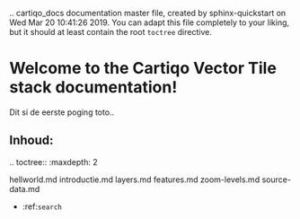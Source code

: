 .. cartiqo_docs documentation master file, created by
   sphinx-quickstart on Wed Mar 20 10:41:26 2019.
   You can adapt this file completely to your liking, but it should at least
   contain the root `toctree` directive.

Welcome to the Cartiqo Vector Tile stack documentation!
=======================================================

Dit si de eerste poging toto.. 

Inhoud:
-------

.. toctree::
   :maxdepth: 2
   
   hellworld.md
   introductie.md
   layers.md
   features.md
   zoom-levels.md
   source-data.md

* :ref:`search`
